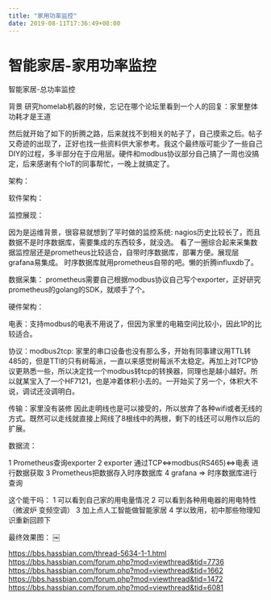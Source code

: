 ```yaml
---
title: "家用功率监控"
date: 2019-08-11T17:36:49+08:00
---
```


# 智能家居-家用功率监控
智能家居-总功率监控

背景
研究homelab机器的时候，忘记在哪个论坛里看到一个人的回复：家里整体功耗才是王道

然后就开始了如下的折腾之路，后来就找不到相关的帖子了，自己摸索之后。帖子又奇迹的出现了，正好也找一些资料供大家参考。我这个最终版可能少了一些自己DIY的过程，多半部分在于应用层。硬件和modbus协议部分自己搞了一周也没搞定，后来感谢有个IoT的同事帮忙，一晚上就搞定了。


架构：

软件架构：

监控展现：

因为是运维背景，很容易就想到了平时做的监控系统: 
nagios历史比较长了，而且数据不是时序数据库，需要集成的东西较多，就没选。
看了一圈综合起来采集数据监控层还是prometheus比较适合，自带时序数据库，部署方便。展现层grafana易集成。
时序数据库就用prometheus自带的吧。懒的折腾influxdb了。

数据采集：
prometheus需要自己根据modbus协议自己写个exporter，正好研究prometheus的golang的SDK，就顺手了个。



硬件架构：

电表：支持modbus的电表不用说了，但因为家里的电箱空间比较小，因此1P的比较适合。

协议：modbus2tcp: 家里的串口设备也没有那么多，开始有同事建议用TTL转485的，但是TTl的只有树莓派，一直以来感觉树莓派不太稳定。再加上对TCP协议更熟悉一些，所以决定找一个modbus转tcp的转换器，同理也是越小越好。所以就某宝入了一个HF7121，也是冲着体积小去的。一开始买了另一个，体积大不说，调试还没调明白。

传输：家里没有装修 因此走明线也是可以接受的，所以放弃了各种wifi或者无线的方式。既然可以走线就直接上网线了8根线中的两根，剩下的线还可以用作以后的扩展。



数据流：

1 Prometheus查询exporter
2 exporter 通过TCP<=>modbus(RS465)<=>电表 进行数据获取
3 Prometheus把数据存入时序数据库
4 grafana => 时序数据库进行查询

这个能干吗：
1 可以看到自己家的用电量情况
2 可以看到各种用电器的用电特性（微波炉 变频空调）
3 加上点人工智能做智能家居
4 学以致用，初中那些物理知识重新回顾下

最终效果图：
￼

https://bbs.hassbian.com/thread-5634-1-1.html
https://bbs.hassbian.com/forum.php?mod=viewthread&tid=7736
https://bbs.hassbian.com/forum.php?mod=viewthread&tid=1662
https://bbs.hassbian.com/forum.php?mod=viewthread&tid=1472
https://bbs.hassbian.com/forum.php?mod=viewthread&tid=6081



